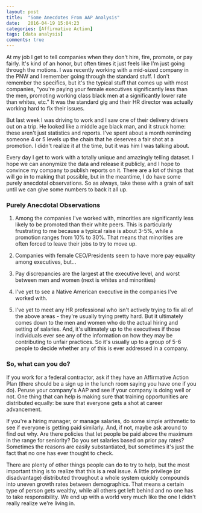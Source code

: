 ```yaml
---
layout: post
title:  "Some Anecdotes From AAP Analysis"
date:   2016-04-19 15:04:23
categories: [Affirmative Action]
tags: [data analysis]
comments: true
---
```

At my job I get to tell companies when they don't hire, fire, promote, or pay fairly. It's kind of an honor, but often times it just feels like I'm just going through the motions. I was recently working with a mid-sized company in the PNW and I remember going through the standard stuff. I don't remember the specifics, but it's the typical stuff that comes up with most companies, "you're paying your female executives significantly less than the men, promoting working class black men at a significantly lower rate than whites, etc." It was the standard gig and their HR director was actually working hard to fix their issues.

But last week I was driving to work and I saw one of their delivery drivers out on a trip. He looked like a middle age black man, and it struck home: these aren't just statistics and reports. I've spent about a month reminding someone 4 or 5 levels up the chain that he deserves a fair shot at a promotion. I didn't realize it at the time, but it was him I was talking about.

Every day I get to work with a totally unique and amazingly telling dataset. I hope we can anonymize the data and release it publicly, and I hope to convince my company to publish reports on it. There are a lot of things that will go in to making that possible, but in the meantime, I do have some purely anecdotal observations. So as always, take these with a grain of salt until we can give some numbers to back it all up.

### Purely Anecdotal Observations
1. Among the companies I've worked with, minorities are significantly less likely to be promoted than their white peers. This is particularly frustrating to me because a typical raise is about 3-5%, while a promotion ranges from 10% to 30%. That means that minorities are often forced to leave their jobs to try to move up.

2. Companies with female CEO/Presidents seem to have more pay equality among executives, but...

3. Pay discrepancies are the largest at the executive level, and worst between men and women (next is whites and minorities)

4. I've yet to see a Native American executive in the companies I've worked with.

5. I've yet to meet any HR professional who isn't actively trying to fix all of the above areas - they're usually trying pretty hard. But it ultimately comes down to the men and women who do the actual hiring and setting of salaries. And, it's ultimately up to the executives if those individuals ever see any of the information on how they may be contributing to unfair practices. So it's usually up to a group of 5-6 people to decide whether any of this is ever addressed in a company.

### So, what can you do?
If you work for a federal contractor, ask if they have an Affirmative Action Plan (there should be a sign up in the lunch room saying you have one if you do). Peruse your company's AAP and see if your company is doing well or not. One thing that can help is making sure that training opportunities are distributed equally: be sure that everyone gets a shot at career advancement.

If you're a hiring manager, or manage salaries, do some simple arithmetic to see if everyone is getting paid similarly. And, if not, maybe ask around to find out why. Are there policies that let people be paid above the maximum in the range for seniority? Do you set salaries based on prior pay rates? Sometimes the reasons are easily substantiated, but sometimes it's just the fact that no one has ever thought to check.

There are plenty of other things people can do to try to help, but the most important thing is to realize that this is a real issue. A little privilege (or disadvantage) distributed throughout a whole system quickly compounds into uneven growth rates between demographics. That means a certain type of person gets wealthy, while all others get left behind and no one has to take responsibility. We end up with a world very much like the one I didn't really realize we're living in.
